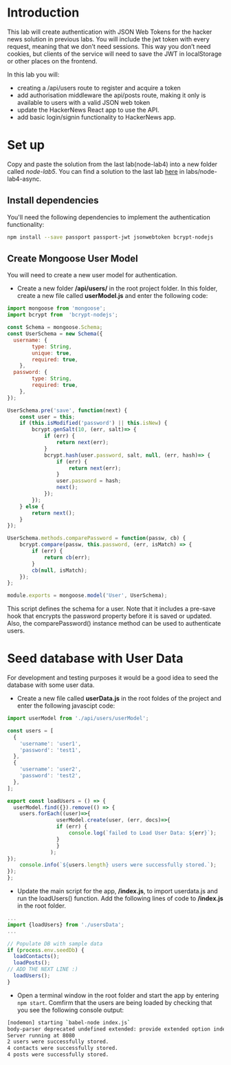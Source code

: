 # Introduction
This lab will create authentication with JSON Web Tokens for the hacker news solution in previous labs. You will include the jwt token with every request, meaning that we don’t need sessions. This way you don’t need cookies, but clients of the service will need to save the JWT in localStorage or other places on the frontend.

In this lab you will:

+ creating a /api/users route to register and acquire a token
+ add authorisation middleware the api/posts route, making it only is available to users with a valid JSON web token
+ update the HackerNews React app to use the API.
+ add basic login/signin functionality to HackerNews app.



# Set up
Copy and paste the solution from the last lab(node-lab4) into a new folder called *node-lab5*. You can find a solution to the last lab [here](https://github.com/fxwalsh/node-samples-2018.git) in labs/node-lab4-async.

## Install dependencies
You'll need the following dependencies to implement the authentication functionality:

~~~bash
npm install --save passport passport-jwt jsonwebtoken bcrypt-nodejs
~~~


## Create Mongoose User Model
You will need to create a new user model for authentication.   
+ Create a new folder **/api/users/** in the root project folder. In this folder, create a new file called **userModel.js** and enter the following code:

~~~javascript
import mongoose from 'mongoose';
import bcrypt from  'bcrypt-nodejs';

const Schema = mongoose.Schema;
const UserSchema = new Schema({
  username: {
        type: String,
        unique: true,
        required: true,
    },
  password: {
        type: String,
        required: true,
    },
});

UserSchema.pre('save', function(next) {
    const user = this;
    if (this.isModified('password') || this.isNew) {
        bcrypt.genSalt(10, (err, salt)=> {
            if (err) {
                return next(err);
            }
            bcrypt.hash(user.password, salt, null, (err, hash)=> {
                if (err) {
                    return next(err);
                }
                user.password = hash;
                next();
            });
        });
    } else {
        return next();
    }
});

UserSchema.methods.comparePassword = function(passw, cb) {
    bcrypt.compare(passw, this.password, (err, isMatch) => {
        if (err) {
            return cb(err);
        }
        cb(null, isMatch);
    });
};

module.exports = mongoose.model('User', UserSchema);
~~~

This script defines the schema for a user. Note that it includes a pre-save hook that encrypts the password property before it is saved or updated. Also, the comparePassword() instance method can be used to authenticate users.

# Seed database with User Data
For development and testing purposes it would be a good idea to seed the database with some user data.

+ Create a new file called **userData.js** in the root foldes of the project and enter the following javascipt code:

~~~javascript
import userModel from './api/users/userModel';

const users = [
  {
    'username': 'user1',
    'password': 'test1',
  },
  {
    'username': 'user2',
    'password': 'test2',
  },
];

export const loadUsers = () => {
  userModel.find({}).remove(() => {
    users.forEach((user)=>{
                userModel.create(user, (err, docs)=>{
                if (err) {
                    console.log(`failed to Load User Data: ${err}`);
                }
                }
              );
});
    console.info(`${users.length} users were successfully stored.`);
});
};
~~~

+ Update the main script for the app,  **/index.js**,  to import userdata.js and run the loadUsers() function. Add the following lines of code to **/index.js** in the root folder.

~~~javascript
...
import {loadUsers} from './usersData';
...

// Populate DB with sample data
if (process.env.seedDb) {
  loadContacts();
  loadPosts();
// ADD THE NEXT LINE :)
  loadUsers();
}

~~~

+ Open a terminal window in the root folder and start the app by entering ``npm start``. Comfirm that the users are being loaded by checking that you see the following console output:

~~~bash
[nodemon] starting `babel-node index.js`
body-parser deprecated undefined extended: provide extended option index.js:82:30
Server running at 8080
2 users were successfully stored.
4 contacts were successfully stored.
4 posts were successfully stored.
~~~

